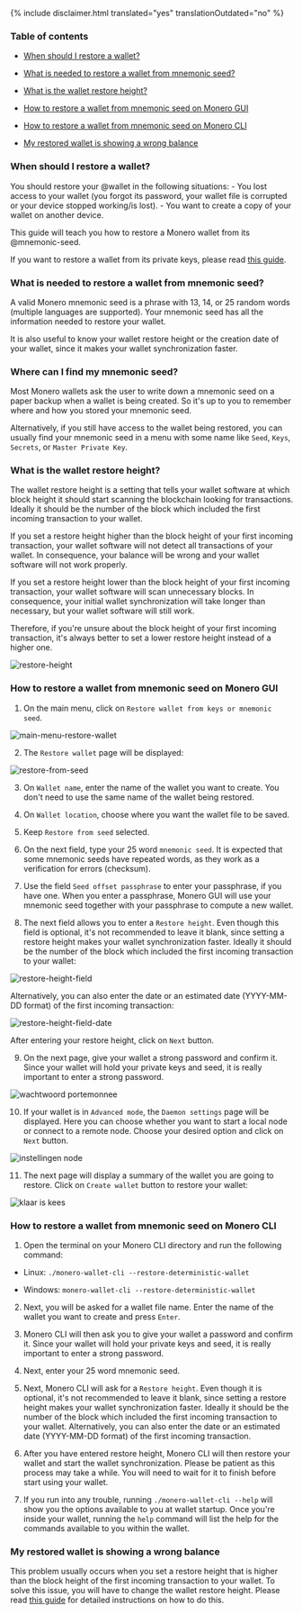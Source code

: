 {% include disclaimer.html translated="yes" translationOutdated="no" %}

### Table of contents

- [When should I restore a wallet?](#when-should-i-restore-a-wallet)

- [What is needed to restore a wallet from mnemonic
seed?](#what-is-needed-to-restore-a-wallet-from-mnemonic-seed)

- [What is the wallet restore height?](#what-is-the-wallet-restore-height)

- [How to restore a wallet from mnemonic seed on Monero
GUI](#how-to-restore-a-wallet-from-mnemonic-seed-on-monero-gui)

- [How to restore a wallet from mnemonic seed on Monero
CLI](#how-to-restore-a-wallet-from-mnemonic-seed-on-monero-cli)

- [My restored wallet is showing a wrong
balance](#my-restored-wallet-is-showing-a-wrong-balance)

### When should I restore a wallet?

You should restore your @wallet in the following situations: - You lost
access to your wallet (you forgot its password, your wallet file is
corrupted or your device stopped working/is lost).  - You want to create a
copy of your wallet on another device.

This guide will teach you how to restore a Monero wallet from its
@mnemonic-seed.

If you want to restore a wallet from its private keys, please read [this
guide]({{site.baseurl}}/resources/user-guides/restore_from_keys.html).

### What is needed to restore a wallet from mnemonic seed?

A valid Monero mnemonic seed is a phrase with 13, 14, or 25 random words
(multiple languages are supported). Your mnemonic seed has all the
information needed to restore your wallet.

It is also useful to know your wallet restore height or the creation date of
your wallet, since it makes your wallet synchronization faster.

### Where can I find my mnemonic seed?

Most Monero wallets ask the user to write down a mnemonic seed on a paper
backup when a wallet is being created. So it's up to you to remember where
and how you stored your mnemonic seed.

Alternatively, if you still have access to the wallet being restored, you
can usually find your mnemonic seed in a menu with some name like `Seed`,
`Keys`, `Secrets`, or `Master Private Key`.

### What is the wallet restore height?

The wallet restore height is a setting that tells your wallet software at
which block height it should start scanning the blockchain looking for
transactions. Ideally it should be the number of the block which included
the first incoming transaction to your wallet.

If you set a restore height higher than the block height of your first
incoming transaction, your wallet software will not detect all transactions
of your wallet. In consequence, your balance will be wrong and your wallet
software will not work properly.

If you set a restore height lower than the block height of your first
incoming transaction, your wallet software will scan unnecessary blocks. In
consequence, your initial wallet synchronization will take longer than
necessary, but your wallet software will still work.

Therefore, if you're unsure about the block height of your first incoming
transaction, it's always better to set a lower restore height instead of a
higher one.

![restore-height](/img/resources/user-guides/en/restore_account/restore-height.png)

### How to restore a wallet from mnemonic seed on Monero GUI

1) On the main menu, click on `Restore wallet from keys or mnemonic seed`.

![main-menu-restore-wallet](/img/resources/user-guides/en/restore_account/main-menu-restore-wallet.png)

2) The `Restore wallet` page will be displayed:

![restore-from-seed](/img/resources/user-guides/en/restore_account/restore-from-seed.png)

3) On `Wallet name`, enter the name of the wallet you want to create. You
   don't need to use the same name of the wallet being restored.

4) On `Wallet location`, choose where you want the wallet file to be saved.

5) Keep `Restore from seed` selected.

6) On the next field, type your 25 word `mnemonic seed`. It is expected that
   some mnemonic seeds have repeated words, as they work as a verification
   for errors (checksum).

7) Use the field `Seed offset passphrase` to enter your passphrase, if you
   have one. When you enter a passphrase, Monero GUI will use your mnemonic
   seed together with your passphrase to compute a new wallet.

8) The next field allows you to enter a `Restore height`. Even though this
   field is optional, it's not recommended to leave it blank, since setting
   a restore height makes your wallet synchronization faster. Ideally it
   should be the number of the block which included the first incoming
   transaction to your wallet:

![restore-height-field](/img/resources/user-guides/en/restore_account/restore-height-field.png)

Alternatively, you can also enter the date or an estimated date (YYYY-MM-DD
format) of the first incoming transaction:

![restore-height-field-date](/img/resources/user-guides/en/restore_account/restore-height-field-date.png)

After entering your restore height, click on `Next` button.

9) On the next page, give your wallet a strong password and confirm
   it. Since your wallet will hold your private keys and seed, it is really
   important to enter a strong password.

![wachtwoord
portemonnee](/img/resources/user-guides/en/restore_account/wallet-password.png)

10) If your wallet is in `Advanced mode`, the `Daemon settings` page will be
    displayed. Here you can choose whether you want to start a local node or
    connect to a remote node. Choose your desired option and click on `Next`
    button.

![instellingen
node](/img/resources/user-guides/en/restore_account/daemon-settings.png)

11) The next page will display a summary of the wallet you are going to
    restore. Click on `Create wallet` button to restore your wallet:

![klaar is
kees](/img/resources/user-guides/en/restore_account/all-set-up.png)

### How to restore a wallet from mnemonic seed on Monero CLI

1) Open the terminal on your Monero CLI directory and run the following
   command:

- Linux: `./monero-wallet-cli --restore-deterministic-wallet`

- Windows: `monero-wallet-cli --restore-deterministic-wallet`

2) Next, you will be asked for a wallet file name. Enter the name of the
   wallet you want to create and press `Enter`.

3) Monero CLI will then ask you to give your wallet a password and confirm
   it. Since your wallet will hold your private keys and seed, it is really
   important to enter a strong password.

4) Next, enter your 25 word mnemonic seed.

5) Next, Monero CLI will ask for a `Restore height`. Even though it is
   optional, it's not recommended to leave it blank, since setting a restore
   height makes your wallet synchronization faster. Ideally it should be the
   number of the block which included the first incoming transaction to your
   wallet. Alternatively, you can also enter the date or an estimated date
   (YYYY-MM-DD format) of the first incoming transaction.

6) After you have entered restore height, Monero CLI will then restore your
   wallet and start the wallet synchronization. Please be patient as this
   process may take a while. You will need to wait for it to finish before
   start using your wallet.

7) If you run into any trouble, running `./monero-wallet-cli --help` will
   show you the options available to you at wallet startup. Once you're
   inside your wallet, running the `help` command will list the help for the
   commands available to you within the wallet.

### My restored wallet is showing a wrong balance

This problem usually occurs when you set a restore height that is higher
than the block height of the first incoming transaction to your wallet. To
solve this issue, you will have to change the wallet restore height. Please
read [this
guide]({{site.baseurl}}/resources/user-guides/change-restore-height.html)
for detailed instructions on how to do this.
